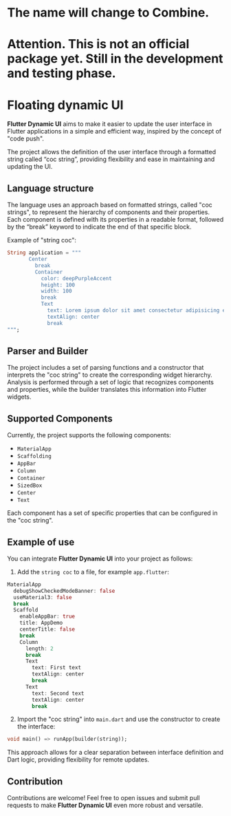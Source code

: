 # The name will change to Combine.
# Attention. This is not an official package yet. Still in the development and testing phase.
# Floating dynamic UI

**Flutter Dynamic UI** aims to make it easier to update the user interface in Flutter applications in a simple and efficient way, inspired by the concept of "code push".

The project allows the definition of the user interface through a formatted string called “coc string”, providing flexibility and ease in maintaining and updating the UI.

## Language structure

The language uses an approach based on formatted strings, called "coc strings", to represent the hierarchy of components and their properties. Each component is defined with its properties in a readable format, followed by the “break” keyword to indicate the end of that specific block.

Example of "string coc":

```dart
String application = """
       Center
         break
         Container
           color: deepPurpleAccent
           height: 100
           width: 100
           break
           Text
             text: Lorem ipsum dolor sit amet consectetur adipisicing elit and definition.
             textAlign: center
             break
""";
```

## Parser and Builder

The project includes a set of parsing functions and a constructor that interprets the "coc string" to create the corresponding widget hierarchy. Analysis is performed through a set of logic that recognizes components and properties, while the builder translates this information into Flutter widgets.

## Supported Components

Currently, the project supports the following components:

- `MaterialApp`
- `Scaffolding`
- `AppBar`
- `Column`
- `Container`
- `SizedBox`
- `Center`
- `Text`

Each component has a set of specific properties that can be configured in the "coc string".

## Example of use

You can integrate **Flutter Dynamic UI** into your project as follows:

1. Add the `string coc` to a file, for example `app.flutter`:

```dart
MaterialApp
  debugShowCheckedModeBanner: false
  useMaterial3: false
  break
  Scaffold
    enableAppBar: true
    title: AppDemo
    centerTitle: false
    break
    Column
      length: 2
      break
      Text
        text: First text
        textAlign: center
        break
      Text
        text: Second text
        textAlign: center
        break
```

2. Import the "coc string" into `main.dart` and use the constructor to create the interface:

```dart
void main() => runApp(builder(string));
```

This approach allows for a clear separation between interface definition and Dart logic, providing flexibility for remote updates.

## Contribution

Contributions are welcome! Feel free to open issues and submit pull requests to make **Flutter Dynamic UI** even more robust and versatile.

